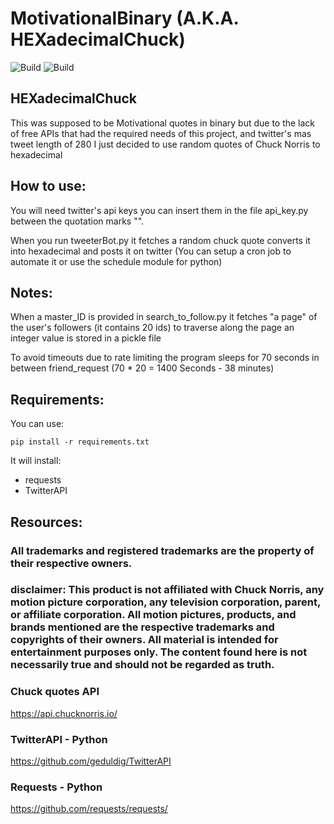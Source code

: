 # MotivationalBinary (A.K.A. HEXadecimalChuck)

![Build](https://scrutinizer-ci.com/g/hallowf/MotivationalBinary/badges/quality-score.png?b=master) ![Build](https://scrutinizer-ci.com/g/hallowf/MotivationalBinary/badges/build.png?b=master)


## HEXadecimalChuck

This was supposed to be Motivational quotes in binary but due to the lack of free APIs that had the required needs of this project, and twitter's mas tweet length of 280 I just decided to use random quotes of Chuck Norris to hexadecimal

## How to use:

You will need twitter's api keys you can insert them in the file api_key.py
between the quotation marks "".

When you run tweeterBot.py it fetches a random chuck quote converts it into hexadecimal and posts it on twitter (You can setup a cron job to automate it or use the schedule module for python)

## Notes:

When a master_ID is provided in search_to_follow.py it fetches "a page" of the user's followers (it contains 20 ids) to traverse along the page an integer value is stored in a pickle file

To avoid timeouts due to rate limiting the program sleeps for 70 seconds in between friend_request (70 * 20 = 1400 Seconds - 38 minutes)

## Requirements:

You can use:

    pip install -r requirements.txt

It will install:

  * requests
  * TwitterAPI


## Resources:

### All trademarks and registered trademarks are the property of their respective owners.

### disclaimer: This product is not affiliated with Chuck Norris, any motion picture corporation, any television corporation, parent, or affiliate corporation. All motion pictures, products, and brands mentioned are the respective trademarks and copyrights of their owners. All material is intended for entertainment purposes only. The content found here is not necessarily true and should not be regarded as truth.

### Chuck quotes API

https://api.chucknorris.io/

### TwitterAPI - Python

https://github.com/geduldig/TwitterAPI

### Requests - Python

https://github.com/requests/requests/
